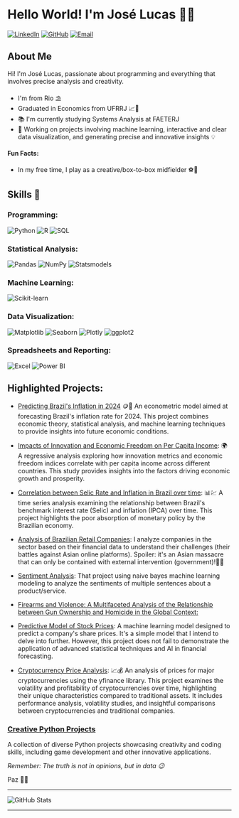 # Hello World! I'm José Lucas 👋😁

[![LinkedIn](https://img.shields.io/badge/-LinkedIn-0077B5?style=flat-square&logo=LinkedIn&logoColor=white)](https://www.linkedin.com/in/jos%C3%A9-lucas-nascimento-12a225310/)
[![GitHub](https://img.shields.io/badge/-GitHub-181717?style=flat-square&logo=GitHub&logoColor=white)](https://github.com/jlcamelo2350)
[![Email](https://img.shields.io/badge/-Email-D14836?style=flat-square&logo=Gmail&logoColor=white)](mailto:youremail@example.com)

## About Me

Hi! I'm José Lucas, passionate about programming and everything that involves precise analysis and creativity.

* I'm from Rio ⛱️
* Graduated in Economics from UFRRJ 📈💪
* 📚 I'm currently studying Systems Analysis at FAETERJ
* 🤖 Working on projects involving machine learning, interactive and clear data visualization, and generating precise and innovative insights 💡

#### Fun Facts:
 * In my free time, I play as a creative/box-to-box midfielder ⚽💪

## Skills 🚀

### Programming:
![Python](https://img.shields.io/badge/-Python-3776AB?style=flat-square&logo=Python&logoColor=white)
![R](https://img.shields.io/badge/-R-276DC3?style=flat-square&logo=R&logoColor=white)
![SQL](https://img.shields.io/badge/-SQL-4479A1?style=flat-square&logo=MySQL&logoColor=white)

### Statistical Analysis:
![Pandas](https://img.shields.io/badge/-Pandas-150458?style=flat-square&logo=Pandas&logoColor=white)
![NumPy](https://img.shields.io/badge/-NumPy-013243?style=flat-square&logo=NumPy&logoColor=white)
![Statsmodels](https://img.shields.io/badge/-Statsmodels-4B8BBE?style=flat-square)


### Machine Learning:
![Scikit-learn](https://img.shields.io/badge/-Scikit--learn-F7931E?style=flat-square&logo=scikit-learn&logoColor=white)


### Data Visualization:
![Matplotlib](https://img.shields.io/badge/-Matplotlib-11557c?style=flat-square)
![Seaborn](https://img.shields.io/badge/-Seaborn-3776AB?style=flat-square)
![Plotly](https://img.shields.io/badge/-Plotly-3F4F75?style=flat-square&logo=Plotly&logoColor=white)
![ggplot2](https://img.shields.io/badge/-ggplot2-FC8D62?style=flat-square)


### Spreadsheets and Reporting:
![Excel](https://img.shields.io/badge/-Excel-217346?style=flat-square&logo=Microsoft-Excel&logoColor=white)
![Power BI](https://img.shields.io/badge/-Power%20BI-F2C811?style=flat-square&logo=Power-BI&logoColor=black)


## Highlighted Projects:
* [Predicting Brazil's Inflation in 2024](https://github.com/jlcamelo2350/economics/blob/main/Prevendo_infla%C3%A7%C3%A3o_2024_Brasil/infla%C3%A7%C3%A3o_modelo_Preditivo.ipynb) 🪙💸
  An econometric model aimed at forecasting Brazil's inflation rate for 2024. This project combines economic theory, statistical analysis, and machine learning techniques to provide insights into future economic conditions.
  
* [Impacts of Innovation and Economic Freedom on Per Capita Income](https://github.com/jlcamelo2350/Dados-e-automacao/blob/main/An%C3%A1lise%20da%20rela%C3%A7%C3%A3o%20renda-inova%C3%A7%C3%A3o%20e%20liberdade%20econ%C3%B4mica/Modelagem_com_dados_de_renda_per_inova%C3%A7%C3%A3o_e_liberdade_econ%C3%B4mica.ipynb): 🌍
  A regressive analysis exploring how innovation metrics and economic freedom indices correlate with per capita income across different countries. This study provides insights into the factors driving economic growth and prosperity.

* [Correlation between Selic Rate and Inflation in Brazil over time](https://github.com/jlcamelo2350/Dados-e-automacao/blob/main/An%C3%A1lise%20da%20Correla%C3%A7%C3%A3o%20Selic%20vs.%20IPCA/Projeto_Selicvs_Infla%C3%A7%C3%A3o.ipynb): 📊💹
  A time series analysis examining the relationship between Brazil's benchmark interest rate (Selic) and inflation (IPCA) over time. This project highlights the poor absorption of monetary policy by the Brazilian economy.

* [Analysis of Brazilian Retail Companies](https://github.com/jlcamelo2350/Dados-e-automacao/blob/main/An%C3%A1lises%20e%20automa%C3%A7%C3%B5es%20com%20A%C3%A7%C3%B5es%20da%20B3/Varejo_analisys/An%C3%A1lise%20financeira%20-%20empresas%20do%20Varejo.pdf):
  I analyze companies in the sector based on their financial data to understand their challenges (their battles against Asian online platforms). Spoiler: it's an Asian massacre that can only be contained with external intervention (government)!🤫😉

* [Sentiment Analysis](https://github.com/jlcamelo2350/Dados-e-automacao/blob/main/An%C3%A1lise%20da%20Rela%C3%A7%C3%A3o%20Armas%20de%20Fogo%20e%20Homic%C3%ADdios%20Globais/Projeto_Armas_de_fogo_e_Mortes_Violentas1.ipynb): That project using naive bayes machine learning modeling to analyze the sentiments of multiple sentences about a product/service.
  
* [Firearms and Violence: A Multifaceted Analysis of the Relationship between Gun Ownership and Homicide in the Global Context:](https://github.com/jlcamelo2350/Dados-e-automacao/blob/main/An%C3%A1lise%20de%20Setimentos/Projeto_an%C3%A1lise_de_sentimentos.ipynb)

* [Predictive Model of Stock Prices](https://github.com/jlcamelo2350/Dados-e-automacao/blob/main/An%C3%A1lises%20e%20automa%C3%A7%C3%B5es%20com%20A%C3%A7%C3%B5es%20da%20B3/weg_dados/weg2_Modelo_de_preditivo_de_pre%C3%A7os_das_a%C3%A7%C3%B5es_da_WEG_SA.ipynb):
  A machine learning model designed to predict a company's share prices. It's a simple model that I intend to delve into further. However, this project does not fail to demonstrate the application of advanced statistical techniques and AI in financial forecasting.

* [Cryptocurrency Price Analysis](https://github.com/jlcamelo2350/Dados-e-automacao/blob/main/An%C3%A1lises%20e%20automa%C3%A7%C3%B5es%20com%20A%C3%A7%C3%B5es%20da%20B3/criptomoedas/Cripto_moedas.ipynb): 📈💰
  An analysis of prices for major cryptocurrencies using the yfinance library. This project examines the volatility and profitability of cryptocurrencies over time, highlighting their unique characteristics compared to traditional assets. It includes performance analysis, volatility studies, and insightful comparisons between cryptocurrencies and traditional companies.
  



### [Creative Python Projects](https://github.com/jlcamelo2350/python-variados)
A collection of diverse Python projects showcasing creativity and coding skills, including game development and other innovative applications.


*Remember: The truth is not in opinions, but in data 😉*

Paz 🖖🌟

---

![GitHub Stats](https://github-readme-stats.vercel.app/api?username=jlcamelo2350&show_icons=true&theme=radical)

---
